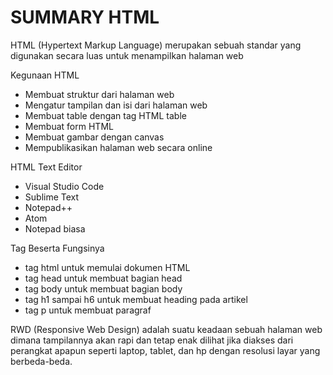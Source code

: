<h1>SUMMARY HTML</h1>

HTML (Hypertext Markup Language)
merupakan sebuah standar yang digunakan secara luas untuk menampilkan halaman web

Kegunaan HTML
- Membuat struktur dari halaman web
- Mengatur tampilan dan isi dari halaman web
- Membuat table dengan tag HTML table
- Membuat form HTML
- Membuat gambar dengan canvas
- Mempublikasikan halaman web secara online

HTML Text Editor
- Visual Studio Code
- Sublime Text
- Notepad++
- Atom
- Notepad biasa

Tag Beserta Fungsinya
- tag html	untuk memulai dokumen HTML
- tag head	untuk membuat bagian head
- tag body	untuk membuat bagian body
- tag h1 sampai h6 untuk membuat heading pada artikel
- tag p	untuk membuat paragraf

RWD (Responsive Web Design)
adalah suatu keadaan sebuah halaman web dimana tampilannya akan rapi dan tetap enak dilihat jika diakses dari perangkat apapun seperti laptop, tablet, dan hp dengan resolusi layar yang berbeda-beda. 